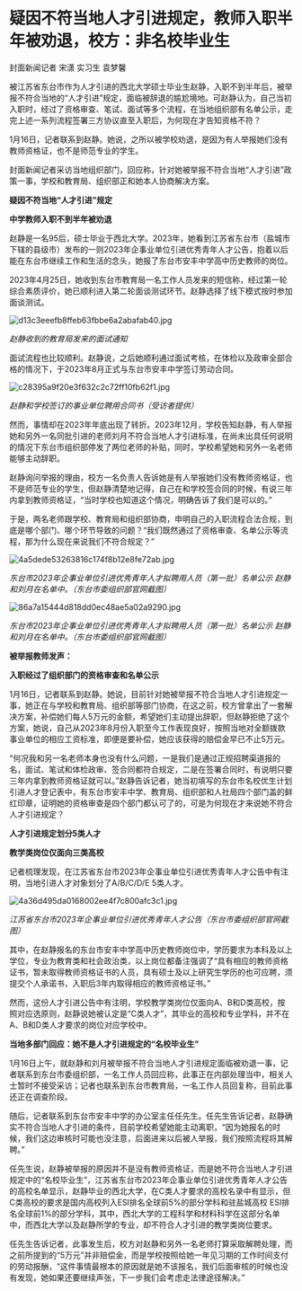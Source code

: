 # 疑因不符当地人才引进规定，教师入职半年被劝退，校方：非名校毕业生

封面新闻记者 宋潇 实习生 袁梦馨

被江苏省东台市作为人才引进的西北大学硕士毕业生赵静，入职不到半年后，被举报不符合当地的“人才引进”规定，面临被辞退的尴尬境地。可赵静认为，自己当初入职时，经过了资格审查、笔试、面试等多个流程，在当地组织部有名单公示，走完上述一系列流程签署三方协议直至入职后，为何现在才告知资格不符？

1月16日，记者联系到赵静。她说，之所以被学校劝退，是因为有人举报她们没有教师资格证，也不是师范专业的学生。

封面新闻记者采访当地组织部门，回应称，针对她被举报不符合当地“人才引进”政策一事，学校和教育局、组织部正和她本人协商解决方案。

**疑因不符当地“人才引进”规定**

**中学教师入职不到半年被劝退**

赵静是一名95后，硕士毕业于西北大学。2023年，她看到江苏省东台市（盐城市下辖的县级市）发布的一则2023年企事业单位引进优秀青年人才公告，抱着以后能在东台市继续工作和生活的念头，她报了东台市安丰中学高中历史教师的岗位。

2023年4月25日，她收到东台市教育局一名工作人员发来的短信称，经过第一轮综合素质评价，她已顺利进入第二轮面谈测试环节。赵静选择了线下模式按时参加面谈测试。

![d13c3eeefb8ffeb63fbbe6a2abafab40.jpg](https://raw.githubusercontent.com/qqhsx/qqnews_image/main/2024/01/16/疑因不符当地人才引进规定，教师入职半年被劝退，校方：非名校毕业生/d13c3eeefb8ffeb63fbbe6a2abafab40.jpg)

_赵静收到的教育局发来的面试通知_

面试流程也比较顺利。赵静说，之后她顺利通过面试考核，在体检以及政审全部合格的情况下，于2023年8月正式与东台市安丰中学签订劳动合同。

![c28395a9f20e3f632c2c72ff10fb62f1.jpg](https://raw.githubusercontent.com/qqhsx/qqnews_image/main/2024/01/16/疑因不符当地人才引进规定，教师入职半年被劝退，校方：非名校毕业生/c28395a9f20e3f632c2c72ff10fb62f1.jpg)

_赵静和学校签订的事业单位聘用合同书（受访者提供）_

然而，事情却在2023年年底出现了转折。2023年12月，学校告知赵静，有人举报她和另外一名同批引进的老师刘月不符合当地人才引进标准，在尚未出具任何说明的情况下东台市组织部停发了两位老师的补贴，同时，学校希望她和另外一名老师能够主动辞职。

赵静询问举报的理由，校方一名负责人告诉她是有人举报她们没有教师资格证，也不是师范专业的学生，但赵静清楚地记得，自己在和学校签合同的时候，有说三年内拿到教师资格证，“当时学校也知道这个情况，明确告诉了我们是可以的。”

于是，两名老师跟学校、教育局和组织部协商，申明自己的入职流程合法合规，到底是哪个部门、哪个环节导致的问题？“我们既然通过了资格审查、名单公示等流程，那为什么现在来说我们不符合规定？”

![4a5dede53263816c174f8b12e8fe72ab.jpg](https://raw.githubusercontent.com/qqhsx/qqnews_image/main/2024/01/16/疑因不符当地人才引进规定，教师入职半年被劝退，校方：非名校毕业生/4a5dede53263816c174f8b12e8fe72ab.jpg)

_东台市2023年企事业单位引进优秀青年人才拟聘用人员（第一批）名单公示 赵静和刘月在名单中。（东台市委组织部官网截图）_

![86a7a15444d818dd0ec48ae5a02a9290.jpg](https://raw.githubusercontent.com/qqhsx/qqnews_image/main/2024/01/16/疑因不符当地人才引进规定，教师入职半年被劝退，校方：非名校毕业生/86a7a15444d818dd0ec48ae5a02a9290.jpg)

 _东台市2023年企事业单位引进优秀青年人才拟聘用人员（第一批）名单公示
赵静和刘月在名单中。（东台市委组织部官网截图）_

**被举报教师发声：**

**入职经过了组织部门的资格审查和名单公示**

1月16日，记者联系到赵静。她说，目前针对她被举报不符合当地人才引进规定一事，她正在与学校和教育局、组织部等部门协商，在这之前，校方曾拿出了一套解决方案，补偿她们每人5万元的金额，希望她们主动提出辞职，但赵静拒绝了这个方案，她说，自己从2023年8月份入职至今工作表现良好，按照当地对全额拨款事业单位的相应工资标准，即便是要补偿，她应该获得的赔偿金早已不止5万元。

“何况我和另一名老师本身也没有什么问题，一是我们是通过正规招聘渠道报的名，面试、笔试和体检政审、签合同都符合规定，二是在签署合同时，有说明只要三年内拿到教师资格证就可以。”赵静告诉记者，她当初填写的东台市名校优生计划引进人才登记表中，有东台市安丰中学、教育局、组织部和人社局四个部门盖的鲜红印章，证明她的资格审查是四个部门都认可了的，可是为何现在才来说她不符合人才引进规定？

**人才引进规定划分5类人才**

**教学类岗位仅面向三类高校**

记者梳理发现，在江苏省东台市2023年企事业单位引进优秀青年人才公告中有注明，当地引进人才对象划分了A/B/C/D/E 5类人才。

![4a36d495da0168002ee4f7c800afc3c1.jpg](https://raw.githubusercontent.com/qqhsx/qqnews_image/main/2024/01/16/疑因不符当地人才引进规定，教师入职半年被劝退，校方：非名校毕业生/4a36d495da0168002ee4f7c800afc3c1.jpg)

 _江苏省东台市2023年企事业单位引进优秀青年人才公告（东台市委组织部官网截图）_

其中，在赵静报名的东台市安丰中学高中历史教师岗位中，学历要求为本科及以上学位，专业为教育类和社会政治类，以上岗位都备注强调了“具有相应的教师资格证书，暂未取得教师资格证书的人员，具有硕士及以上研究生学历的也可应聘，须提交个人承诺书，入职后3年内取得相应的教师资格证书。”

然而，这份人才引进公告中有注明，学校教学类岗位仅面向A、B和D类高校，按照对应选原则，赵静说她被认定是“C类人才”，其毕业的高校和专业学科，并不在A、B和D类人才要求的岗位对应学校中。

**当地多部门回应：她不是人才引进规定的“名校毕业生”**

1月16日上午，就赵静和刘月被举报不符合当地人才引进规定面临被劝退一事，记者联系到东台市委组织部，一名工作人员回应称，此事正在内部处理当中，相关人士暂时不接受采访；记者也联系到东台市教育局，一名工作人员回复称，目前此事还正在调查阶段。

随后，记者联系到东台市安丰中学的办公室主任任先生。任先生告诉记者，赵静确实不符合当地人才引进的条件，目前学校希望她能主动离职，“因为她报名的时候，我们这边审核时可能也没注意，后面进来以后被人举报，我们按照流程将其解聘。”

任先生说，赵静被举报的原因并不是没有教师资格证，而是她不符合当地人才引进规定中的“名校毕业生”，江苏省东台市2023年企事业单位引进优秀青年人才公告的高校名单显示，赵静毕业的西北大学，在C类人才要求的高校名录中有显示，但C类高校的要求是国内高校列入ESI排名全球前5%的部分学科和驻盐城高校
ESI排名全球前1%的部分学科，其中，西北大学的工程科学和材料科学在这部分名单中，而西北大学以及赵静所学的专业，却不符合人才引进的教学类岗位要求。

任先生告诉记者，此事发生后，校方对赵静和另外一名老师打算采取解聘处理，而之前所提到的“5万元”并非赔偿金，而是学校按照给她一年见习期的工作时间支付的劳动报酬，“这件事情最根本的原因就是她不该报名，我们后面审核的时候也没有发现，她如果还要继续声张，下一步我们会考虑走法律途径解决。”

